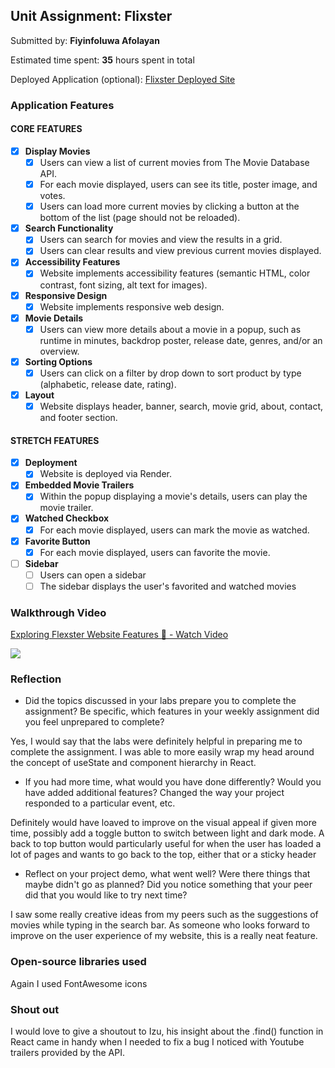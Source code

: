 ## Unit Assignment: Flixster

Submitted by: **Fiyinfoluwa Afolayan**

Estimated time spent: **35** hours spent in total

Deployed Application (optional): [Flixster Deployed Site](https://flixster-starter-ahfr.onrender.com)

### Application Features

#### CORE FEATURES


- [x] **Display Movies**
  - [x] Users can view a list of current movies from The Movie Database API.
  - [x] For each movie displayed, users can see its title, poster image, and votes.
  - [x] Users can load more current movies by clicking a button at the bottom of the list (page should not be reloaded).
- [x] **Search Functionality**
  - [x] Users can search for movies and view the results in a grid.
  - [x] Users can clear results and view previous current movies displayed.
- [x] **Accessibility Features**
  - [x] Website implements accessibility features (semantic HTML, color contrast, font sizing, alt text for images).
- [x] **Responsive Design**
  - [x] Website implements responsive web design.
- [x] **Movie Details**
  - [x] Users can view more details about a movie in a popup, such as runtime in minutes, backdrop poster, release date, genres, and/or an overview.
- [x] **Sorting Options**
  - [x] Users can click on a filter by drop down to sort product by type (alphabetic, release date, rating).
- [x] **Layout**
  - [x] Website displays header, banner, search, movie grid, about, contact, and footer section.

#### STRETCH FEATURES

- [x] **Deployment**
  - [x] Website is deployed via Render.
- [x] **Embedded Movie Trailers**
  - [x] Within the popup displaying a movie's details, users can play the movie trailer.
- [x] **Watched Checkbox**
  - [x] For each movie displayed, users can mark the movie as watched.
- [x] **Favorite Button**
  - [x] For each movie displayed, users can favorite the movie.
- [ ] **Sidebar**
  - [ ] Users can open a sidebar
  - [ ] The sidebar displays the user's favorited and watched movies

### Walkthrough Video

<div>
    <a href="https://www.loom.com/share/c819b41f9ced461183cb1d842be6b7d1">
      <p>Exploring Flexster Website Features 🎥 - Watch Video</p>
    </a>
    <a href="https://www.loom.com/share/c819b41f9ced461183cb1d842be6b7d1">
      <img style="max-width:300px;" src="https://cdn.loom.com/sessions/thumbnails/c819b41f9ced461183cb1d842be6b7d1-with-play.gif">
    </a>
</div>

### Reflection

* Did the topics discussed in your labs prepare you to complete the assignment? Be specific, which features in your weekly assignment did you feel unprepared to complete?

Yes, I would say that the labs were definitely helpful in preparing me to complete the assignment. I was able to more easily wrap my head around the concept of
useState and component hierarchy in React.

* If you had more time, what would you have done differently? Would you have added additional features? Changed the way your project responded to a particular event, etc.

Definitely would have loaved to improve on the visual appeal if given more time, possibly add a toggle button to switch between light and dark mode. A back to top
button would particularly useful for when the user has loaded a lot of pages and wants to go back to the top, either that or a sticky header

* Reflect on your project demo, what went well? Were there things that maybe didn't go as planned? Did you notice something that your peer did that you would like to try next time?

I saw some really creative ideas from my peers such as the suggestions of movies while typing in the search bar. As someone who looks forward to improve on the user
experience of my website, this is a really neat feature.

### Open-source libraries used

Again I used FontAwesome icons

### Shout out

I would love to give a shoutout to Izu, his insight about the .find() function in React came in handy when I needed to fix a bug I noticed with Youtube trailers provided by the API.
